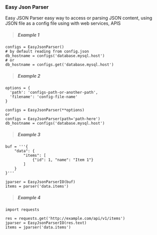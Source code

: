 ### Easy Json Parser

Easy JSON Parser easy way to access or parsing JSON content, using JSON file as a config file using with web services, APIS


> ##### **Example 1**

```
configs = EasyJsonParser()
# by default reading from config.json
db_hostname = configs('database.mysql.host')
# or
db_hostname = configs.get('database.mysql.host')
```


> ##### **Example 2**

```
options = {
  'path': 'configs-path-or-another-path',
  'filename': 'config-file-name'
}

configs = EasyJsonParser(**options)
or
configs = EasyJsonParser(path='path-here')
db_hostname = configs('database.mysql.host')
```


> ##### Example 3

```
buf = '''{
    "data": {
        "items": [
            {"id": 1, "name": "Item 1"}
        ]
    }
}'''

jparser = EasyJsonParserIO(buf)
items = parser('data.items')
```


> ##### Example 4

```
import requests

res = requests.get('http://example.com/api/v1/items')
jparser = EasyJsonParserIO(res.text)
items = jparser('data.items')
```